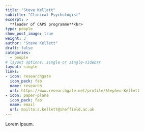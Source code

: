 ```yaml
---
title: "Steve Kellett"
subtitle: "Clinical Psychologist"
excerpt: >
  **leader of CAPS programme**<br>
type: people
show_post_image: true
weight: 3
author: "Steve Kellett"
draft: false
categories:
  - people
# layout options: single or single-sidebar
layout: single
links:
- icon: researchgate
  icon_pack: fab
  name: research
  url: https://www.researchgate.net/profile/Stephen-Kellett
- icon: paper-plane
  icon_pack: fab
  name: email
  url: mailto:s.kellett@sheffield.ac.uk
---
```


Lorem ipsum.
